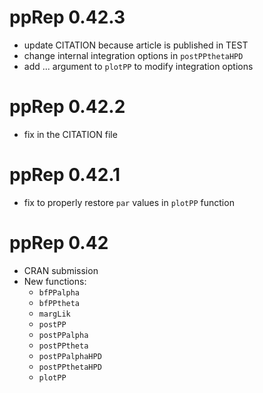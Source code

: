 # ppRep 0.42.3

- update CITATION because article is published in TEST
- change internal integration options in `postPPthetaHPD`
- add ... argument to `plotPP` to modify integration options

# ppRep 0.42.2

- fix in the CITATION file

# ppRep 0.42.1

- fix to properly restore `par` values in `plotPP` function

# ppRep 0.42

- CRAN submission
- New functions:
  * `bfPPalpha`
  * `bfPPtheta`
  * `margLik`
  * `postPP`
  * `postPPalpha`
  * `postPPtheta`
  * `postPPalphaHPD`
  * `postPPthetaHPD`
  * `plotPP`
